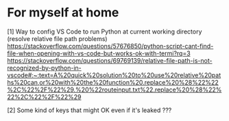 # For myself at home
[1] Way to config VS Code to run Python at current working directory (resolve relative file path problems)
https://stackoverflow.com/questions/57676850/python-script-cant-find-file-when-opening-with-vs-code-but-works-ok-with-termi?rq=3
https://stackoverflow.com/questions/69769139/relative-file-path-is-not-recognized-by-python-in-vscode#:~:text=A%20quick%20solution%20to%20use%20relative%20paths%20can,or%20with%20the%20function%20.replace%20%28%22%22%2C%22%2F%22%29.%20%22routeinput.txt%22.replace%20%28%22%22%2C%22%2F%22%29

[2] Some kind of keys that might OK even if it's leaked ??? 
